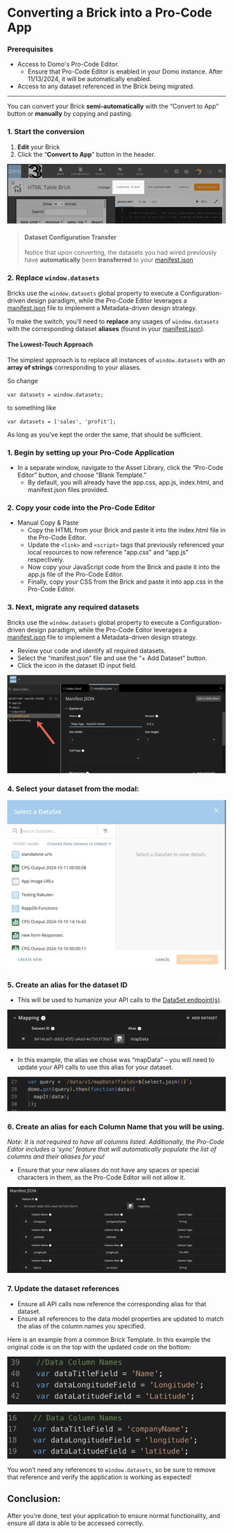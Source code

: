 # Converting a Brick into a Pro-Code App

### **Prerequisites**

- Access to Domo's Pro-Code Editor.
  - Ensure that Pro-Code Editor is enabled in your Domo instance. After 11/13/2024, it will be automatically enabled.
- Access to any dataset referenced in the Brick being migrated.

---

You can convert your Brick **semi-automatically** with the “Convert to App” button or **manually** by copying and pasting.

<!--
type: tab
title: Semi-automatically
-->

### 1. Start the conversion

1. **Edit** your Brick
1. Click the “**Convert to App**” button in the header.

![The button is in the header of the brick editor, next to the COLLABORATORS button.](../../../../assets/images/where_to_find_convert_to_app_button.png)

<!-- theme: info -->
> #### Dataset Configuration Transfer
>
> Notice that upon converting, the datasets you had wired previously have **automatically** been **transferred** to your [manifest.json]

### 2. Replace `window.datasets`

Bricks use the `window.datasets` global property to execute a Configuration-driven design paradigm, while the Pro-Code Editor leverages a [manifest.json] file to implement a Metadata-driven design strategy.

[manifest.json]: https://developer.domo.com/portal/af407395c766b-the-manifest-file

To make the switch, you'll need to **replace** any usages of `window.datasets` with the corresponding dataset **aliases** (found in your [manifest.json]).

#### The Lowest-Touch Approach

The simplest approach is to replace all instances of `window.datasets` with an **array of strings** corresponding to your aliases.

So change

`var datasets = window.datasets;`

to something like

`var datasets = ['sales', 'profit'];`

As long as you've kept the order the same, that should be sufficient.

<!--
type: tab
title: Manually
-->

### 1. Begin by setting up your Pro-Code Application

- In a separate window, navigate to the Asset Library, click the “Pro-Code Editor” button, and choose “Blank Template.”
  - By default, you will already have the app.css, app.js, index.html, and manifest.json files provided.

### 2. Copy your code into the Pro-Code Editor

- Manual Copy & Paste
  - Copy the HTML from your Brick and paste it into the index.html file in the Pro-Code Editor.
  - Update the `<link>` and `<script>` tags that previously referenced your local resources to now reference “app.css” and “app.js” respectively.
  - Now copy your JavaScript code from the Brick and paste it into the app.js file of the Pro-Code Editor.
  - Finally, copy your CSS from the Brick and paste it into app.css in the Pro-Code Editor.

### 3. Next, migrate any required datasets

Bricks use the `window.datasets` global property to execute a Configuration-driven design paradigm, while the Pro-Code Editor leverages a [manifest.json] file to implement a Metadata-driven design strategy.

- Review your code and identify all required datasets.
- Select the “manifest.json” file and use the “+ Add Dataset” button.
- Click the icon in the dataset ID input field.

![choosemanifest.png](../../../../assets/images/choosemanifest.png)

### 4. Select your dataset from the modal:

![choosedataset.png](../../../../assets/images/choosedataset.png)

### 5. Create an alias for the dataset ID

- This will be used to humanize your API calls to the [DataSet endpoint(s)](https://developer.domo.com/portal/8s3y9eldnjq8d-data-api).

![mapping.png](../../../../assets/images/mapping.png)

- In this example, the alias we chose was “mapData” – you will need to update your API calls to use this alias for your dataset.

![callalias.png](../../../../assets/images/callalias.png)

### 6. Create an alias for each Column Name that you will be using.

_Note: It is not required to have all columns listed. Additionally, the Pro-Code Editor includes a 'sync' feature that will automatically populate the list of columns and their aliases for you!_

- Ensure that your new aliases do not have any spaces or special characters in them, as the Pro-Code Editor will not allow it.

![manifestalias.png](../../../../assets/images/manifestalias.png)

### 7. Update the dataset references

- Ensure all API calls now reference the corresponding alias for that dataset.
- Ensure all references to the data model properties are updated to match the alias of the column names you specified.

Here is an example from a common Brick Template. In this example the original code is on the top with the updated code on the bottom:

![codebefore.png](../../../../assets/images/codebefore.png)

![codeafter.png](../../../../assets/images/codeafter.png)

You won’t need any references to `window.datasets`, so be sure to remove that reference and verify the application is working as expected!

<!-- type: tab-end -->

## Conclusion:

After you're done, test your application to ensure normal functionality, and ensure all data is able to be accessed correctly.
